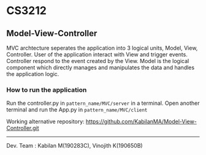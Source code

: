 # CS3212

## Model-View-Controller

MVC archtecture seperates the application into 3 logical units, Model, View, Controller.
User of the application interact with View and trigger events.
Controller respond to the event created by the View.
Model is the logical component which directly manages and manipulates the data and handles the application logic.

### How to run the application

Run the controller.py in `pattern_name/MVC/server` in a terminal. Open another terminal and run the App.py in `pattern_name/MVC/client`

Working alternative repository: https://github.com/KabilanMA/Model-View-Controller.git

-------------
Dev. Team : Kabilan M(190283C), Vinojith K(190650B)
